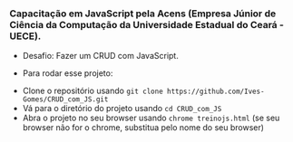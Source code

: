### Capacitação em JavaScript pela Acens (Empresa Júnior de Ciência da Computação da Universidade Estadual do Ceará - UECE).

* Desafio: Fazer um CRUD com JavaScript.

* Para rodar esse projeto:
 - Clone o repositório usando `git clone https://github.com/Ives-Gomes/CRUD_com_JS.git`
 - Vá para o diretório do projeto usando `cd CRUD_com_JS`
 - Abra o projeto no seu browser usando `chrome treinojs.html` (se seu browser não for o chrome, substitua pelo nome do seu browser)

